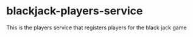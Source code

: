 # blackjack-players-service
This is the players service that registers players for the black jack game
